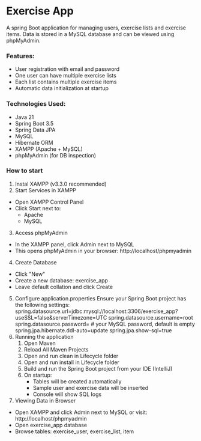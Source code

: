 # Exercise App
A spring Boot application for managing users, exercise lists and exercise items.
Data is stored in a MySQL database and can be viewed using phpMyAdmin.

### Features:
- User registration with email and password
- One user can have multiple exercise lists
- Each list contains multiple exercise items
- Automatic data initialization at startup

### Technologies Used:
- Java 21
- Spring Boot 3.5
- Spring Data JPA
- MySQL
- Hibernate ORM
- XAMPP (Apache + MySQL)
- phpMyAdmin (for DB inspection)

### How to start
1. Instal XAMPP (v3.3.0 recommended)
2. Start Services in XAMPP
- Open XAMPP Control Panel
- Click Start next to:
  - Apache
  - MySQL
3. Access phpMyAdmin
- In the XAMPP panel, click Admin next to MySQL
- This opens phpMyAdmin in your browser: http://localhost/phpmyadmin
4. Create Database
- Click "New"
- Create a new database: exercise_app
- Leave default collation and click Create
5. Configure application.properties
Ensure your Spring Boot project has the following settings:
   spring.datasource.url=jdbc:mysql://localhost:3306/exercise_app?useSSL=false&serverTimezone=UTC
   spring.datasource.username=root
   spring.datasource.password=  # your MySQL password, default is empty
   spring.jpa.hibernate.ddl-auto=update
   spring.jpa.show-sql=true
6. Running the application
   1. Open Maven
   2. Reload All Maven Projects
   3. Open and run clean in Lifecycle folder
   4. Open and run install in Lifecycle folder
   5. Build and run the Spring Boot project from your IDE (IntelliJ)
   6. On startup:
      - Tables will be created automatically
      - Sample user and exercise data will be inserted
      - Console will show SQL logs
7. Viewing Data in Browser
- Open XAMPP and click Admin next to MySQL or visit: http://localhost/phpmyadmin
- Open exercise_app database
- Browse tables: exercise_user, exercise_list, item
